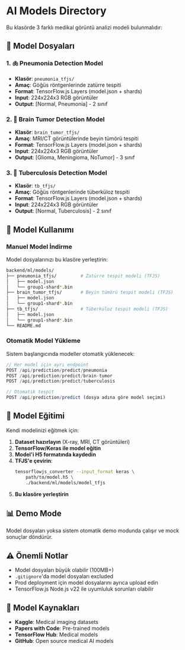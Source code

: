 # AI Models Directory

Bu klasörde 3 farklı medikal görüntü analizi modeli bulunmalıdır:

## 📁 Model Dosyaları

### 1. 🫁 Pneumonia Detection Model
- **Klasör**: `pneumonia_tfjs/`  
- **Amaç**: Göğüs röntgenlerinde zatürre tespiti
- **Format**: TensorFlow.js Layers (model.json + shards)
- **Input**: 224x224x3 RGB görüntüler
- **Output**: [Normal, Pneumonia] - 2 sınıf

### 2. 🧠 Brain Tumor Detection Model  
- **Klasör**: `brain_tumor_tfjs/`
- **Amaç**: MRI/CT görüntülerinde beyin tümörü tespiti
- **Format**: TensorFlow.js Layers (model.json + shards)  
- **Input**: 224x224x3 RGB görüntüler
- **Output**: [Glioma, Meningioma, NoTumor] - 3 sınıf

### 3. 🧫 Tuberculosis Detection Model
- **Klasör**: `tb_tfjs/`
- **Amaç**: Göğüs röntgenlerinde tüberküloz tespiti  
- **Format**: TensorFlow.js Layers (model.json + shards)
- **Input**: 224x224x3 RGB görüntüler
- **Output**: [Normal, Tuberculosis] - 2 sınıf

## 🚀 Model Kullanımı

### Manuel Model İndirme
Model dosyalarınızı bu klasöre yerleştirin:

```bash
backend/ml/models/
├── pneumonia_tfjs/         # Zatürre tespit modeli (TFJS)
│   ├── model.json
│   └── group1-shard*.bin
├── brain_tumor_tfjs/       # Beyin tümörü tespit modeli (TFJS)  
│   ├── model.json
│   └── group1-shard*.bin
├── tb_tfjs/                # Tüberküloz tespit modeli (TFJS)
│   ├── model.json
│   └── group1-shard*.bin
└── README.md
```

### Otomatik Model Yükleme
Sistem başlangıcında modeller otomatik yüklenecek:

```javascript
// Her model için ayrı endpoint
POST /api/prediction/predict/pneumonia
POST /api/prediction/predict/brain-tumor  
POST /api/prediction/predict/tuberculosis

// Otomatik tespit
POST /api/prediction/predict (dosya adına göre model seçimi)
```

## 🔧 Model Eğitimi 

Kendi modelinizi eğitmek için:

1. **Dataset hazırlayın** (X-ray, MRI, CT görüntüleri)
2. **TensorFlow/Keras ile model eğitin**
3. **Model'i H5 formatında kaydedin**
4. **TFJS'e çevirin**:
   ```bash
   tensorflowjs_converter --input_format keras \
       path/to/model.h5 \
       ./backend/ml/models/model_tfjs
   ```
5. **Bu klasöre yerleştirin**

## 📊 Demo Mode

Model dosyaları yoksa sistem otomatik demo modunda çalışır ve mock sonuçlar döndürür.

## ⚠️ Önemli Notlar

- Model dosyaları büyük olabilir (100MB+)
- `.gitignore`'da model dosyaları excluded
- Prod deployment için model dosyalarını ayrıca upload edin
- TensorFlow.js Node.js v22 ile uyumluluk sorunları olabilir

## 🔗 Model Kaynakları

- **Kaggle**: Medical imaging datasets
- **Papers with Code**: Pre-trained models
- **TensorFlow Hub**: Medical models
- **GitHub**: Open source medical AI models
